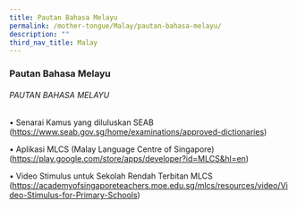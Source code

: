 ```yaml
---
title: Pautan Bahasa Melayu
permalink: /mother-tongue/Malay/pautan-bahasa-melayu/
description: ""
third_nav_title: Malay
---
```

### Pautan Bahasa Melayu


###### PAUTAN BAHASA MELAYU

•	Senarai Kamus yang diluluskan SEAB (https://www.seab.gov.sg/home/examinations/approved-dictionaries)

•	Aplikasi MLCS (Malay Language Centre of Singapore)
(https://play.google.com/store/apps/developer?id=MLCS&hl=en)

•	Video Stimulus untuk Sekolah Rendah Terbitan MLCS
(https://academyofsingaporeteachers.moe.edu.sg/mlcs/resources/video/Video-Stimulus-for-Primary-Schools)